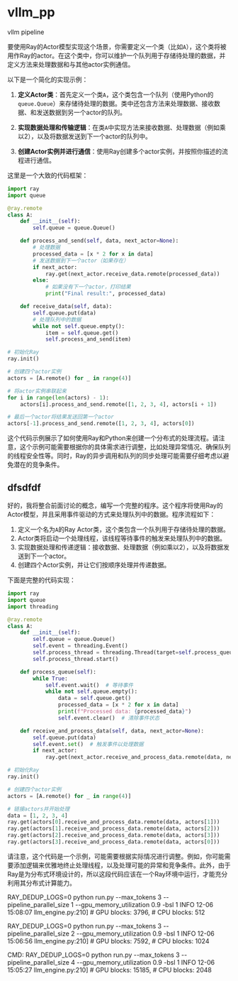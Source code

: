 # vllm_pp
vllm pipeline


要使用Ray的Actor模型实现这个场景，你需要定义一个类（比如`A`），这个类将被用作Ray的actor。在这个类中，你可以维护一个队列用于存储待处理的数据，并定义方法来处理数据和与其他actor实例通信。

以下是一个简化的实现示例：

1. **定义Actor类**：首先定义一个类`A`，这个类包含一个队列（使用Python的`queue.Queue`）来存储待处理的数据。类中还包含方法来处理数据、接收数据、和发送数据到另一个actor的队列。

2. **实现数据处理和传输逻辑**：在类`A`中实现方法来接收数据、处理数据（例如乘以2），以及将数据发送到下一个actor的队列中。

3. **创建Actor实例并进行通信**：使用Ray创建多个actor实例，并按照你描述的流程进行通信。

这里是一个大致的代码框架：

```python
import ray
import queue

@ray.remote
class A:
    def __init__(self):
        self.queue = queue.Queue()

    def process_and_send(self, data, next_actor=None):
        # 处理数据
        processed_data = [x * 2 for x in data]
        # 发送数据到下一个actor（如果存在）
        if next_actor:
            ray.get(next_actor.receive_data.remote(processed_data))
        else:
            # 如果没有下一个actor，打印结果
            print("Final result:", processed_data)

    def receive_data(self, data):
        self.queue.put(data)
        # 处理队列中的数据
        while not self.queue.empty():
            item = self.queue.get()
            self.process_and_send(item)

# 初始化Ray
ray.init()

# 创建四个actor实例
actors = [A.remote() for _ in range(4)]

# 将actor实例串联起来
for i in range(len(actors) - 1):
    actors[i].process_and_send.remote([1, 2, 3, 4], actors[i + 1])

# 最后一个actor将结果发送回第一个actor
actors[-1].process_and_send.remote([1, 2, 3, 4], actors[0])
```

这个代码示例展示了如何使用Ray和Python来创建一个分布式的处理流程。请注意，这个示例可能需要根据你的具体需求进行调整，比如处理异常情况、确保队列的线程安全性等。同时，Ray的异步调用和队列的同步处理可能需要仔细考虑以避免潜在的竞争条件。

##  dfsdfdf

好的，我将整合前面讨论的概念，编写一个完整的程序。这个程序将使用Ray的Actor模型，并且采用事件驱动的方式来处理队列中的数据。程序流程如下：

1. 定义一个名为`A`的Ray Actor类，这个类包含一个队列用于存储待处理的数据。
2. Actor类将启动一个处理线程，该线程等待事件的触发来处理队列中的数据。
3. 实现数据处理和传递逻辑：接收数据、处理数据（例如乘以2），以及将数据发送到下一个actor。
4. 创建四个Actor实例，并让它们按顺序处理并传递数据。

下面是完整的代码实现：

```python
import ray
import queue
import threading

@ray.remote
class A:
    def __init__(self):
        self.queue = queue.Queue()
        self.event = threading.Event()
        self.process_thread = threading.Thread(target=self.process_queue)
        self.process_thread.start()

    def process_queue(self):
        while True:
            self.event.wait()  # 等待事件
            while not self.queue.empty():
                data = self.queue.get()
                processed_data = [x * 2 for x in data]
                print(f"Processed data: {processed_data}")
                self.event.clear()  # 清除事件状态

    def receive_and_process_data(self, data, next_actor=None):
        self.queue.put(data)
        self.event.set()  # 触发事件以处理数据
        if next_actor:
            ray.get(next_actor.receive_and_process_data.remote(data, next_actor))

# 初始化Ray
ray.init()

# 创建四个actor实例
actors = [A.remote() for _ in range(4)]

# 链接actors并开始处理
data = [1, 2, 3, 4]
ray.get(actors[0].receive_and_process_data.remote(data, actors[1]))
ray.get(actors[1].receive_and_process_data.remote(data, actors[2]))
ray.get(actors[2].receive_and_process_data.remote(data, actors[3]))
ray.get(actors[3].receive_and_process_data.remote(data, actors[0]))
```

请注意，这个代码是一个示例，可能需要根据实际情况进行调整。例如，你可能需要添加逻辑来优雅地终止处理线程，以及处理可能的异常和竞争条件。此外，由于Ray是为分布式环境设计的，所以这段代码应该在一个Ray环境中运行，才能充分利用其分布式计算能力。

RAY_DEDUP_LOGS=0 python run.py --max_tokens 3 --pipeline_parallel_size 1 --gpu_memory_utilization 0.9 -bsl 1
INFO 12-06 15:08:07 llm_engine.py:210] # GPU blocks: 3796, # CPU blocks: 512

RAY_DEDUP_LOGS=0 python run.py --max_tokens 3 --pipeline_parallel_size 2 --gpu_memory_utilization 0.9 -bsl 1
INFO 12-06 15:06:56 llm_engine.py:210] # GPU blocks: 7592, # CPU blocks: 1024

CMD: RAY_DEDUP_LOGS=0 python run.py --max_tokens 3 --pipeline_parallel_size 4 --gpu_memory_utilization 0.9 -bsl 1
INFO 12-06 15:05:27 llm_engine.py:210] # GPU blocks: 15185, # CPU blocks: 2048

